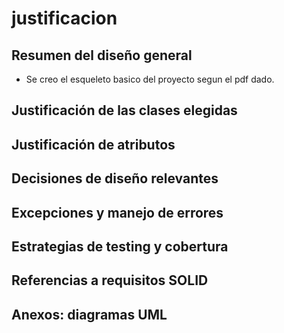 # justificacion

## Resumen del diseño general

- Se creo el esqueleto basico del proyecto segun el pdf dado.

## Justificación de las clases elegidas

## Justificación de atributos

## Decisiones de diseño relevantes

## Excepciones y manejo de errores

## Estrategias de testing y cobertura

## Referencias a requisitos SOLID

## Anexos: diagramas UML
